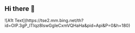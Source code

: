 ## Hi there 👋

<!--
**Mounika9929/Mounika9929** is a ✨ _special_ ✨ repository because its `README.md` (this file) appears on your GitHub profile.

Here are some ideas to get you started:

- 🔭 I’m currently working on ...
- 🌱 I’m currently learning ...
- 👯 I’m looking to collaborate on ...
- 🤔 I’m looking for help with ...
- 💬 Ask me about ...
- 📫 How to reach me: ...
- 😄 Pronouns: ...
- ⚡ Fun fact: ...
-->![A1t Text](https://tse2.mm.bing.net/th?id=OIP.3gP_ITIqz8lswGgIeCxmVQHaHa&pid=Api&P=0&h=180)
